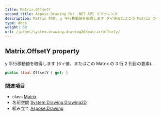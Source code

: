 ```yaml
---
title: Matrix.OffsetY
second_title: Aspose.Drawing for .NET API リファレンス
description: Matrix 財産. y 平行移動値を取得します ダイ値またはこの Matrix の 3 行 2 列目の要素.
type: docs
weight: 60
url: /ja/net/system.drawing.drawing2d/matrix/offsety/
---
```

## Matrix.OffsetY property

y 平行移動値を取得します (`ダイ`値、またはこの Matrix の 3 行 2 列目の要素).

```csharp
public float OffsetY { get; }
```

### 関連項目

* class [Matrix](../)
* 名前空間 [System.Drawing.Drawing2D](../../matrix/)
* 組み立て [Aspose.Drawing](../../../)


